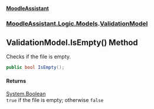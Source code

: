#### [MoodleAssistant](index.md 'index')
### [MoodleAssistant.Logic.Models](MoodleAssistant.Logic.Models.md 'MoodleAssistant.Logic.Models').[ValidationModel](MoodleAssistant.Logic.Models.ValidationModel.md 'MoodleAssistant.Logic.Models.ValidationModel')

## ValidationModel.IsEmpty() Method

Checks if the file is empty.

```csharp
public bool IsEmpty();
```

#### Returns
[System.Boolean](https://docs.microsoft.com/en-us/dotnet/api/System.Boolean 'System.Boolean')  
`true` if the file is empty; otherwise `false`